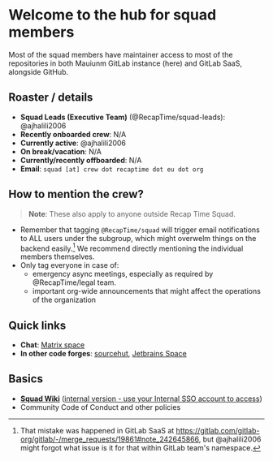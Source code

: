# Welcome to the hub for squad members

Most of the squad members have maintainer access to most of the repositories in both Mauiunm GitLab instance (here) and GitLab SaaS, alongside GitHub.

## Roaster / details

* **Squad Leads (Executive Team)** (@RecapTime/squad-leads): @ajhalili2006
* **Recently onboarded crew**: N/A
* **Currently active**: @ajhalili2006
* **On break/vacation**: N/A
* **Currently/recently offboarded**: N/A
* **Email**: `squad [at] crew dot recaptime dot eu dot org`

## How to mention the crew?

> **Note**: These also apply to anyone outside Recap Time Squad.

* Remember that tagging `@RecapTime/squad` will trigger email notifications to ALL users under the subgroup, which might overwelm things on the backend easily.[^1] We recommend directly mentioning the individual members themselves.
* Only tag everyone in case of:
  * emergency async meetings, especially as required by @RecapTime/legal team.
  * important org-wide announcements that might affect the operations of the organization

## Quick links

* **Chat**: [Matrix space](https://go.recaptime.eu.org/matrix/staff)
* **In other code forges**: [sourcehut](https://sr.ht/~recaptime-dev), [Jetbrains Space](https://recaptime.jetbrains.space)

## Basics

* [**Squad Wiki**](https://squad.lorebooks.eu.org) ([internal version - use your Internal SSO account to access](https://internal.squad.lorebooks.eu.org))
* Community Code of Conduct and other policies

[^1]: That mistake was happened in GitLab SaaS at <https://gitlab.com/gitlab-org/gitlab/-/merge_requests/19861#note_242645866>, but @ajhalili2006 might forgot what issue is it for that within GitLab team's namespace.
